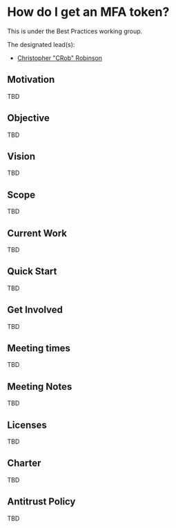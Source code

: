 # How do I get an MFA token?

This is under the Best Practices working group.


The designated lead(s):
- [Christopher "CRob" Robinson](https://github.com/SecurityCRob)

## Motivation

TBD

## Objective

TBD

## Vision

TBD

## Scope

TBD

## Current Work

TBD

## Quick Start

TBD

## Get Involved

TBD

## Meeting times

TBD

## Meeting Notes

TBD

## Licenses

TBD

## Charter

TBD

## Antitrust Policy

TBD